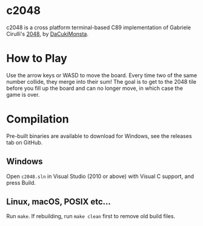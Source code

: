 # c2048

c2048 is a cross platform terminal-based C89 implementation of Gabriele Cirulli's
[2048](https://github.com/gabrielecirulli/2048), by [DaCukiMonsta](https://github.com/DaCukiMonsta).

# How to Play
Use the arrow keys or WASD to move the board. Every time two of the same number collide,
they merge into their sum! The goal is to get to the 2048 tile before you fill up the board
and can no longer move, in which case the game is over.

# Compilation
Pre-built binaries are available to download for Windows, see the releases tab on GitHub.

## Windows
Open `c2048.sln` in Visual Studio (2010 or above) with Visual C support, and press Build.

## Linux, macOS, POSIX etc...
Run `make`. If rebuilding, run `make clean` first to remove old build files.

